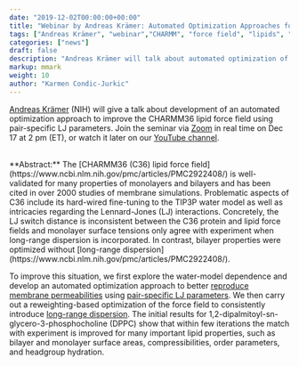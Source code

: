 ```yaml
---
date: "2019-12-02T00:00:00+00:00"
title: "Webinar by Andreas Krämer: Automated Optimization Approaches for the CHARMM Lipid Force Field (Dec 17, 2019)"
tags: ["Andreas Krämer", "webinar","CHARMM", "force field", "lipids", "Lennard-Jones"]
categories: ["news"]
draft: false
description: "Andreas Krämer will talk about automated optimization of the CHARMM36 lipid force field on Dec 17 at 2 pm (ET)."
markup: mmark
weight: 10
author: "Karmen Condic-Jurkic"
---
```


[Andreas Krämer](https://www.lobos.nih.gov/cbs/groupmembers.shtml) (NIH) will give a talk about development of an automated optimization approach to improve the CHARMM36 lipid force field using pair-specific LJ parameters. Join the seminar via [Zoom](https://meetmsk.zoom.us/j/628310560) in real time on Dec 17 at 2 pm (ET), or watch it later on our [YouTube channel](https://www.youtube.com/channel/UCh0aJSUm_sYr7nuTzhW806g).

</br>
**Abstract:** The [CHARMM36 (C36) lipid force field](https://www.ncbi.nlm.nih.gov/pmc/articles/PMC2922408/) is well-validated for many properties of monolayers and bilayers and has been cited in over 2000 studies of membrane simulations. Problematic aspects of C36 include its hard-wired fine-tuning to the TIP3P water model as well as intricacies regarding the Lennard-Jones (LJ)
interactions. Concretely, the LJ switch distance is inconsistent between the C36
protein and lipid force fields and monolayer surface tensions only agree with experiment when long-range dispersion is incorporated. In contrast, bilayer properties
were optimized without [long-range dispersion](https://www.ncbi.nlm.nih.gov/pmc/articles/PMC2922408/).

To improve this situation, we first explore the water-model dependence and develop
an automated optimization approach to better [reproduce membrane permeabilities](https://pubs.acs.org/doi/10.1021/acs.chemrev.8b00486)
using [pair-specific LJ parameters](https://www.ncbi.nlm.nih.gov/pmc/articles/PMC6602074/). We then carry out a reweighting-based
optimization of the force field to consistently introduce [long-range dispersion](https://pubs.acs.org/doi/10.1021/acs.jctc.7b00948).
The initial results for 1,2-dipalmitoyl-sn-glycero-3-phosphocholine (DPPC) show that
within few iterations the match with experiment is improved for many important lipid
properties, such as bilayer and monolayer surface areas, compressibilities, order
parameters, and headgroup hydration.
